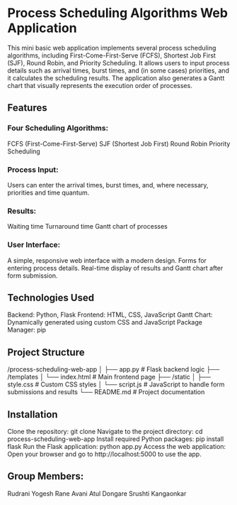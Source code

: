 # **Process Scheduling Algorithms Web Application**

This mini basic web application implements several process scheduling algorithms, including First-Come-First-Serve (FCFS), Shortest Job First (SJF), Round Robin, and Priority Scheduling. 
It allows users to input process details such as arrival times, burst times, and (in some cases) priorities, and it calculates the scheduling results. 
The application also generates a Gantt chart that visually represents the execution order of processes.


## Features
### Four Scheduling Algorithms:
FCFS (First-Come-First-Serve)
SJF (Shortest Job First)
Round Robin
Priority Scheduling

### Process Input:
Users can enter the arrival times, burst times, and, where necessary, priorities and time quantum.

### Results:
Waiting time
Turnaround time
Gantt chart of processes

### User Interface:
A simple, responsive web interface with a modern design.
Forms for entering process details.
Real-time display of results and Gantt chart after form submission.


## Technologies Used
Backend: Python, Flask
Frontend: HTML, CSS, JavaScript
Gantt Chart: Dynamically generated using custom CSS and JavaScript
Package Manager: pip


## Project Structure
/process-scheduling-web-app
│
├── app.py                    # Flask backend logic
├── /templates
│   └── index.html            # Main frontend page
├── /static
│   ├── style.css             # Custom CSS styles
│   └── script.js             # JavaScript to handle form submissions and results
└── README.md                 # Project documentation


## Installation
Clone the repository: git clone <repository-url>
Navigate to the project directory: cd process-scheduling-web-app
Install required Python packages: pip install flask
Run the Flask application: python app.py
Access the web application: Open your browser and go to http://localhost:5000 to use the app.


## Group Members:
Rudrani Yogesh Rane 
Avani Atul Dongare 
Srushti Kangaonkar 

